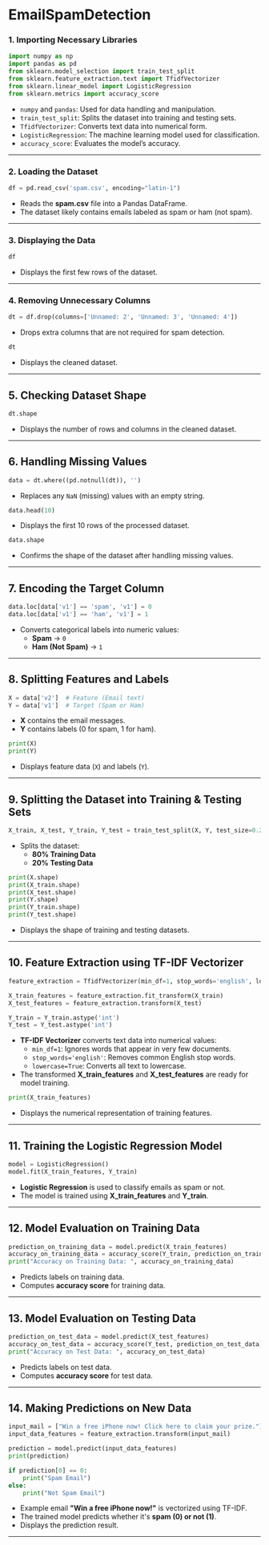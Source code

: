 # EmailSpamDetection


### **1. Importing Necessary Libraries**
```python
import numpy as np
import pandas as pd
from sklearn.model_selection import train_test_split
from sklearn.feature_extraction.text import TfidfVectorizer
from sklearn.linear_model import LogisticRegression
from sklearn.metrics import accuracy_score
```
- `numpy` and `pandas`: Used for data handling and manipulation.
- `train_test_split`: Splits the dataset into training and testing sets.
- `TfidfVectorizer`: Converts text data into numerical form.
- `LogisticRegression`: The machine learning model used for classification.
- `accuracy_score`: Evaluates the model’s accuracy.

---

### **2. Loading the Dataset**
```python
df = pd.read_csv('spam.csv', encoding="latin-1")
```
- Reads the **spam.csv** file into a Pandas DataFrame.
- The dataset likely contains emails labeled as spam or ham (not spam).

---

### **3. Displaying the Data**
```python
df
```
- Displays the first few rows of the dataset.

---

### **4. Removing Unnecessary Columns**
```python
dt = df.drop(columns=['Unnamed: 2', 'Unnamed: 3', 'Unnamed: 4'])
```
- Drops extra columns that are not required for spam detection.

```python
dt
```
- Displays the cleaned dataset.

---

## **5. Checking Dataset Shape**
```python
dt.shape
```
- Displays the number of rows and columns in the cleaned dataset.

---

## **6. Handling Missing Values**
```python
data = dt.where((pd.notnull(dt)), '')
```
- Replaces any `NaN` (missing) values with an empty string.

```python
data.head(10)
```
- Displays the first 10 rows of the processed dataset.

```python
data.shape
```
- Confirms the shape of the dataset after handling missing values.

---

## **7. Encoding the Target Column**
```python
data.loc[data['v1'] == 'spam', 'v1'] = 0
data.loc[data['v1'] == 'ham', 'v1'] = 1
```
- Converts categorical labels into numeric values:
  - **Spam** → `0`
  - **Ham (Not Spam)** → `1`

---

## **8. Splitting Features and Labels**
```python
X = data['v2']  # Feature (Email text)
Y = data['v1']  # Target (Spam or Ham)
```
- **X** contains the email messages.
- **Y** contains labels (0 for spam, 1 for ham).

```python
print(X)
print(Y)
```
- Displays feature data (`X`) and labels (`Y`).

---

## **9. Splitting the Dataset into Training & Testing Sets**
```python
X_train, X_test, Y_train, Y_test = train_test_split(X, Y, test_size=0.2, random_state=3)
```
- Splits the dataset:
  - **80% Training Data**
  - **20% Testing Data**

```python
print(X.shape)
print(X_train.shape)
print(X_test.shape)
print(Y.shape)
print(Y_train.shape)
print(Y_test.shape)
```
- Displays the shape of training and testing datasets.

---

## **10. Feature Extraction using TF-IDF Vectorizer**
```python
feature_extraction = TfidfVectorizer(min_df=1, stop_words='english', lowercase=True)

X_train_features = feature_extraction.fit_transform(X_train)
X_test_features = feature_extraction.transform(X_test)

Y_train = Y_train.astype('int')
Y_test = Y_test.astype('int')
```
- **TF-IDF Vectorizer** converts text data into numerical values:
  - `min_df=1`: Ignores words that appear in very few documents.
  - `stop_words='english'`: Removes common English stop words.
  - `lowercase=True`: Converts all text to lowercase.
- The transformed **X_train_features** and **X_test_features** are ready for model training.

```python
print(X_train_features)
```
- Displays the numerical representation of training features.

---

## **11. Training the Logistic Regression Model**
```python
model = LogisticRegression()
model.fit(X_train_features, Y_train)
```
- **Logistic Regression** is used to classify emails as spam or not.
- The model is trained using **X_train_features** and **Y_train**.

---

## **12. Model Evaluation on Training Data**
```python
prediction_on_training_data = model.predict(X_train_features)
accuracy_on_training_data = accuracy_score(Y_train, prediction_on_training_data)
print("Accuracy on Training Data: ", accuracy_on_training_data)
```
- Predicts labels on training data.
- Computes **accuracy score** for training data.

---

## **13. Model Evaluation on Testing Data**
```python
prediction_on_test_data = model.predict(X_test_features)
accuracy_on_test_data = accuracy_score(Y_test, prediction_on_test_data)
print("Accuracy on Test Data: ", accuracy_on_test_data)
```
- Predicts labels on test data.
- Computes **accuracy score** for test data.

---

## **14. Making Predictions on New Data**
```python
input_mail = ["Win a free iPhone now! Click here to claim your prize."]
input_data_features = feature_extraction.transform(input_mail)

prediction = model.predict(input_data_features)
print(prediction)

if prediction[0] == 0:
    print("Spam Email")
else:
    print("Not Spam Email")
```
- Example email **"Win a free iPhone now!"** is vectorized using TF-IDF.
- The trained model predicts whether it's **spam (0) or not (1)**.
- Displays the prediction result.

---
